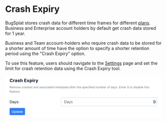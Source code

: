 # Crash Expiry

BugSplat stores crash data for different time frames for different [plans](https://www.bugsplat.com/plans/). Business and Enterprise account holders by default get crash data stored for 1 year.

Business and Team account-holders who require crash data to be stored for a shorter amount of time have the option to specify a shorter retention period using the "Crash Expiry" option.

To use this feature, users should navigate to the [Settings](https://app.bugsplat.com/v2/database/privacy) page and set the limit for crash retention data using the Crash Expiry tool.

![](<../../../.gitbook/assets/Screen Shot 2021-10-07 at 3.57.46 PM.png>)
